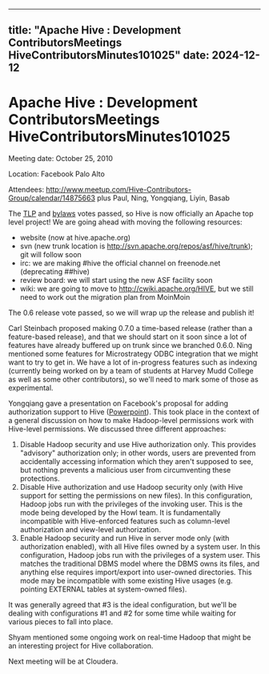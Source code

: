 ---

title: "Apache Hive : Development ContributorsMeetings HiveContributorsMinutes101025"
date: 2024-12-12
----------------

# Apache Hive : Development ContributorsMeetings HiveContributorsMinutes101025

Meeting date: October 25, 2010

Location: Facebook Palo Alto

Attendees: <http://www.meetup.com/Hive-Contributors-Group/calendar/14875663> plus Paul, Ning, Yongqiang, Liyin, Basab

The [TLP](http://hive.apache.org) and [bylaws](https://cwiki.apache.org/HIVE/bylaws.html) votes passed, so Hive is now officially an Apache top level project! We are going ahead with moving the following resources:

* website (now at hive.apache.org)
* svn (new trunk location is <http://svn.apache.org/repos/asf/hive/trunk>); git will follow soon
* irc: we are making #hive the official channel on freenode.net (deprecating ##hive)
* review board: we will start using the new ASF facility soon
* wiki: we are going to move to <http://cwiki.apache.org/HIVE>, but we still need to work out the migration plan from MoinMoin

The 0.6 release vote passed, so we will wrap up the release and publish it!

Carl Steinbach proposed making 0.7.0 a time-based release (rather than a feature-based release), and that we should start on it soon since a lot of features have already buffered up on trunk since we branched 0.6.0. Ning mentioned some features for Microstrategy ODBC integration that we might want to try to get in. We have a lot of in-progress features such as indexing (currently being worked on by a team of students at Harvey Mudd College as well as some other contributors), so we'll need to mark some of those as experimental.

Yongqiang gave a presentation on Facebook's proposal for adding authorization support to Hive ([Powerpoint](http://files.meetup.com/1658206/Hive%20Security.pptx)). This took place in the context of a general discussion on how to make Hadoop-level permissions work with Hive-level permissions. We discussed three different approaches:

1. Disable Hadoop security and use Hive authorization only. This provides "advisory" authorization only; in other words, users are prevented from accidentally accessing information which they aren't supposed to see, but nothing prevents a malicious user from circumventing these protections.
2. Disable Hive authorization and use Hadoop security only (with Hive support for setting the permissions on new files). In this configuration, Hadoop jobs run with the privileges of the invoking user. This is the mode being developed by the Howl team. It is fundamentally incompatible with Hive-enforced features such as column-level authorization and view-level authorization.
3. Enable Hadoop security and run Hive in server mode only (with authorization enabled), with all Hive files owned by a system user. In this configuration, Hadoop jobs run with the privileges of a system user. This matches the traditional DBMS model where the DBMS owns its files, and anything else requires import/export into user-owned directories. This mode may be incompatible with some existing Hive usages (e.g. pointing EXTERNAL tables at system-owned files).

It was generally agreed that #3 is the ideal configuration, but we'll be dealing with configurations #1 and #2 for some time while waiting for various pieces to fall into place.

Shyam mentioned some ongoing work on real-time Hadoop that might be an interesting project for Hive collaboration.

Next meeting will be at Cloudera.

